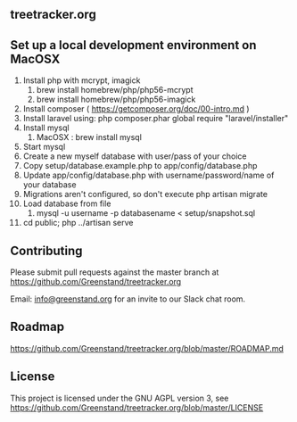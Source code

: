 ## treetracker.org

## Set up a local development environment on MacOSX

1. Install php with mcrypt, imagick
	1.  brew install homebrew/php/php56-mcrypt
	2.  brew install homebrew/php/php56-imagick
1. Install composer ( https://getcomposer.org/doc/00-intro.md )
2. Install laravel using: php composer.phar global require "laravel/installer"
3. Install mysql
	1. MacOSX : brew install mysql
4. Start mysql
5. Create a new myself database with user/pass of your choice
6. Copy setup/database.example.php to app/config/database.php
7. Update app/config/database.php with username/password/name of your database
8. Migrations aren't configured, so don't execute php artisan migrate
9. Load database from file 
	1. mysql -u username -p databasename < setup/snapshot.sql
7. cd public; php ../artisan serve


## Contributing

Please submit pull requests against the master branch at https://github.com/Greenstand/treetracker.org

Email: info@greenstand.org for an invite to our Slack chat room.

## Roadmap

https://github.com/Greenstand/treetracker.org/blob/master/ROADMAP.md

## License

This project is licensed under the GNU AGPL version 3, see https://github.com/Greenstand/treetracker.org/blob/master/LICENSE
